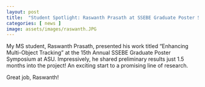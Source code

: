 ```yaml
---
layout: post
title:  "Student Spotlight: Raswanth Prasath at SSEBE Graduate Poster Symposium"
categories: [ news ]
image: assets/images/raswanth.JPG
---
```


My MS student, Raswanth Prasath, presented his work titled “Enhancing Multi-Object Tracking” at the 15th Annual SSEBE Graduate Poster Symposium at ASU. Impressively, he shared preliminary results just 1.5 months into the project! An exciting start to a promising line of research.

Great job, Raswanth!
